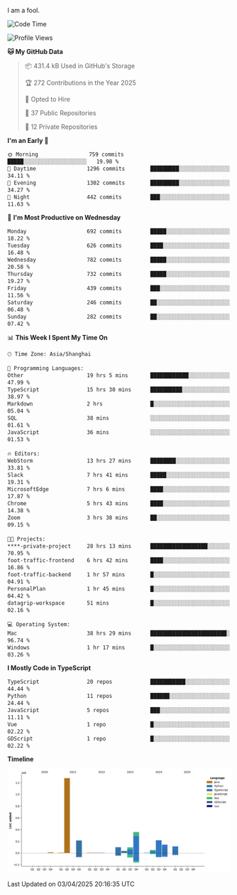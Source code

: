 I am a fool.

<!--START_SECTION:waka-->
![Code Time](http://img.shields.io/badge/Code%20Time-2%2C834%20hrs%2033%20mins-blue)

![Profile Views](http://img.shields.io/badge/Profile%20Views-1-blue)

**🐱 My GitHub Data** 

> 📦 431.4 kB Used in GitHub's Storage 
 > 
> 🏆 272 Contributions in the Year 2025
 > 
> 💼 Opted to Hire
 > 
> 📜 37 Public Repositories 
 > 
> 🔑 12 Private Repositories 
 > 
**I'm an Early 🐤** 

```text
🌞 Morning                759 commits         █████░░░░░░░░░░░░░░░░░░░░   19.98 % 
🌆 Daytime                1296 commits        █████████░░░░░░░░░░░░░░░░   34.11 % 
🌃 Evening                1302 commits        █████████░░░░░░░░░░░░░░░░   34.27 % 
🌙 Night                  442 commits         ███░░░░░░░░░░░░░░░░░░░░░░   11.63 % 
```
📅 **I'm Most Productive on Wednesday** 

```text
Monday                   692 commits         █████░░░░░░░░░░░░░░░░░░░░   18.22 % 
Tuesday                  626 commits         ████░░░░░░░░░░░░░░░░░░░░░   16.48 % 
Wednesday                782 commits         █████░░░░░░░░░░░░░░░░░░░░   20.58 % 
Thursday                 732 commits         █████░░░░░░░░░░░░░░░░░░░░   19.27 % 
Friday                   439 commits         ███░░░░░░░░░░░░░░░░░░░░░░   11.56 % 
Saturday                 246 commits         ██░░░░░░░░░░░░░░░░░░░░░░░   06.48 % 
Sunday                   282 commits         ██░░░░░░░░░░░░░░░░░░░░░░░   07.42 % 
```


📊 **This Week I Spent My Time On** 

```text
🕑︎ Time Zone: Asia/Shanghai

💬 Programming Languages: 
Other                    19 hrs 5 mins       ████████████░░░░░░░░░░░░░   47.99 % 
TypeScript               15 hrs 30 mins      ██████████░░░░░░░░░░░░░░░   38.97 % 
Markdown                 2 hrs               █░░░░░░░░░░░░░░░░░░░░░░░░   05.04 % 
SQL                      38 mins             ░░░░░░░░░░░░░░░░░░░░░░░░░   01.61 % 
JavaScript               36 mins             ░░░░░░░░░░░░░░░░░░░░░░░░░   01.53 % 

🔥 Editors: 
WebStorm                 13 hrs 27 mins      ████████░░░░░░░░░░░░░░░░░   33.81 % 
Slack                    7 hrs 41 mins       █████░░░░░░░░░░░░░░░░░░░░   19.31 % 
MicrosoftEdge            7 hrs 6 mins        ████░░░░░░░░░░░░░░░░░░░░░   17.87 % 
Chrome                   5 hrs 43 mins       ████░░░░░░░░░░░░░░░░░░░░░   14.38 % 
Zoom                     3 hrs 38 mins       ██░░░░░░░░░░░░░░░░░░░░░░░   09.15 % 

🐱‍💻 Projects: 
****-private-project     28 hrs 13 mins      ██████████████████░░░░░░░   70.95 % 
foot-traffic-frontend    6 hrs 42 mins       ████░░░░░░░░░░░░░░░░░░░░░   16.86 % 
foot-traffic-backend     1 hr 57 mins        █░░░░░░░░░░░░░░░░░░░░░░░░   04.91 % 
PersonalPlan             1 hr 45 mins        █░░░░░░░░░░░░░░░░░░░░░░░░   04.42 % 
datagrip-workspace       51 mins             █░░░░░░░░░░░░░░░░░░░░░░░░   02.16 % 

💻 Operating System: 
Mac                      38 hrs 29 mins      ████████████████████████░   96.74 % 
Windows                  1 hr 17 mins        █░░░░░░░░░░░░░░░░░░░░░░░░   03.26 % 
```

**I Mostly Code in TypeScript** 

```text
TypeScript               20 repos            ███████████░░░░░░░░░░░░░░   44.44 % 
Python                   11 repos            ██████░░░░░░░░░░░░░░░░░░░   24.44 % 
JavaScript               5 repos             ███░░░░░░░░░░░░░░░░░░░░░░   11.11 % 
Vue                      1 repo              █░░░░░░░░░░░░░░░░░░░░░░░░   02.22 % 
GDScript                 1 repo              █░░░░░░░░░░░░░░░░░░░░░░░░   02.22 % 
```



**Timeline**

![Lines of Code chart](https://raw.githubusercontent.com/VeejaLiu/VeejaLiu/master/assets/bar_graph.png)


 Last Updated on 03/04/2025 20:16:35 UTC
<!--END_SECTION:waka-->
